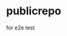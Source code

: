 # publicrepo
for e2e test





















































































































































































































































































































































































































































































































































































































































































































































































































































































































































































































































































































































































































































































































































































































































































































































































































































































































































































































































































































